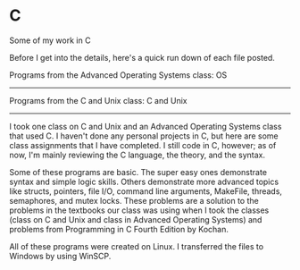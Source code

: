 # C
Some of my work in C

Before I get into the details, here's a quick run down of each file posted.

Programs from the Advanced Operating Systems class: OS
******************************************************

Programs from the C and Unix class: C and Unix
******************************************************

I took one class on C and Unix and an Advanced Operating Systems class that used C. I haven't done any personal projects in C, but here are some class assignments that I have completed. I still code in C, however; as of now, I'm mainly reviewing the C language, the theory, and the syntax. 

Some of these programs are basic. The super easy ones demonstrate syntax and simple logic skills. Others demonstrate more advanced topics like structs, pointers, file I/O, command line arguments, MakeFile, threads, semaphores, and mutex locks. These problems are a solution to the problems in the textbooks our class was using when I took the classes (class on C and Unix and class in Advanced Operating Systems) and problems from Programming in C Fourth Edition by Kochan. 

All of these programs were created on Linux. I transferred the files to Windows by using WinSCP.
